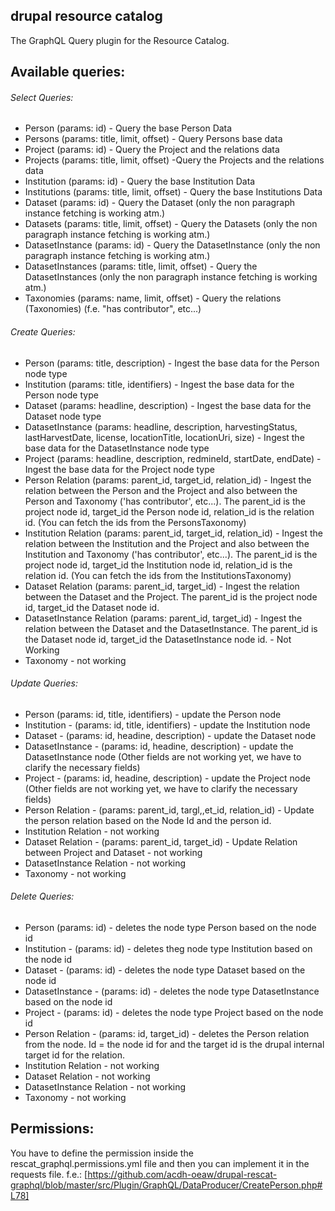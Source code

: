 ## drupal resource catalog
The GraphQL Query plugin for the Resource Catalog.

## Available queries:
###### Select Queries: 
- Person (params: id) - Query the base Person Data
- Persons (params: title, limit, offset) - Query Persons base data 
- Project (params: id) - Query the Project and the relations data
- Projects (params: title, limit, offset) -Query the Projects and the relations data
- Institution (params: id) - Query the base Institution Data
- Institutions (params: title, limit, offset) - Query the base Institutions Data
- Dataset (params: id) - Query the Dataset (only the non paragraph instance fetching is working atm.)
- Datasets (params: title, limit, offset) - Query the Datasets (only the non paragraph instance fetching is working atm.)
- DatasetInstance (params: id) - Query the DatasetInstance (only the non paragraph instance fetching is working atm.)
- DatasetInstances (params: title, limit, offset) - Query the DatasetInstances (only the non paragraph instance fetching is working atm.)
- Taxonomies (params: name, limit, offset) - Query the relations (Taxonomies) (f.e. "has contributor", etc...)


###### Create Queries: 
- Person (params: title, description) - Ingest the base data for the Person node type
- Institution (params: title, identifiers) - Ingest the base data for the Person node type
- Dataset (params: headline, description) - Ingest the base data for the Dataset node type
- DatasetInstance (params: headline, description, harvestingStatus, lastHarvestDate, license, locationTitle, locationUri, size) - Ingest the base data for the DatasetInstance node type
- Project (params: headline, description, redmineId, startDate, endDate) - Ingest the base data for the Project node type
- Person Relation (params: parent_id, target_id, relation_id) - Ingest the relation between the Person and the Project and also between the Person and Taxonomy ('has contributor', etc...). 
The parent_id is the project node id, target_id the Person node id, relation_id is the relation id. (You can fetch the ids from the PersonsTaxonomy)
- Institution Relation (params: parent_id, target_id, relation_id) - Ingest the relation between the Institution and the Project and also between the Institution and Taxonomy ('has contributor', etc...). 
The parent_id is the project node id, target_id the Institution node id, relation_id is the relation id. (You can fetch the ids from the InstitutionsTaxonomy) 
- Dataset Relation (params: parent_id, target_id) - Ingest the relation between the Dataset and the Project. 
The parent_id is the project node id, target_id the Dataset node id. 
- DatasetInstance Relation (params: parent_id, target_id) - Ingest the relation between the Dataset and the DatasetInstance. 
The parent_id is the Dataset node id, target_id the DatasetInstance node id. - Not Working
- Taxonomy - not working

###### Update Queries: 
- Person (params: id, title, identifiers) - update the Person node
- Institution - (params: id, title, identifiers) - update the Institution node
- Dataset - (params: id, headine, description) - update the Dataset node
- DatasetInstance - (params: id, headine, description) - update the DatasetInstance node (Other fields are not working yet, we have to clarify the necessary fields)
- Project - (params: id, headine, description) - update the Project node (Other fields are not working yet, we have to clarify the necessary fields)
- Person Relation  - (params: parent_id, targl,,et_id, relation_id) - Update the person relation based on the Node Id and the person id.
- Institution Relation  - not working
- Dataset Relation - (params: parent_id, target_id) - Update Relation between Project and Dataset - not working
- DatasetInstance Relation - not working
- Taxonomy - not working
 
###### Delete Queries: 
- Person (params: id) - deletes the node type Person based on the node id
- Institution - (params: id) - deletes theg node type Institution based on the node id
- Dataset - (params: id) - deletes the node type Dataset based on the node id
- DatasetInstance - (params: id) - deletes the node type DatasetInstance based on the node id
- Project - (params: id) - deletes the node type Project based on the node id
- Person Relation  - (params: id, target_id) - deletes the Person relation from the node. Id = the node id for and the target id is the drupal internal target id for the relation.
- Institution Relation  - not working
- Dataset Relation - not working
- DatasetInstance Relation - not working
- Taxonomy - not working


## Permissions:

You have to define the permission inside the rescat_graphql.permissions.yml file and then you can implement it in the requests file. f.e.: [https://github.com/acdh-oeaw/drupal-rescat-graphql/blob/master/src/Plugin/GraphQL/DataProducer/CreatePerson.php#L78]